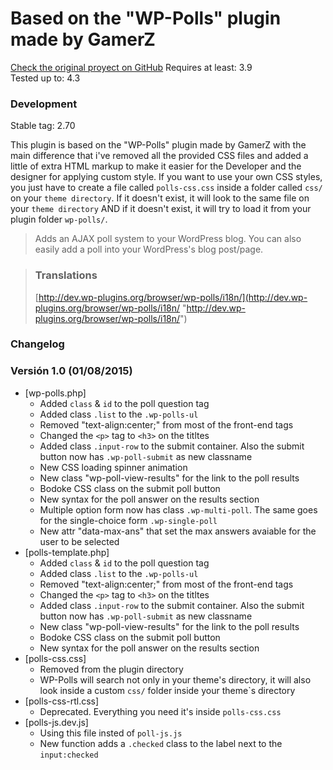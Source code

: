 # Based on the "WP-Polls" plugin made by GamerZ

[Check the original proyect on GitHub](https://github.com/lesterchan/wp-polls "https://github.com/lesterchan/wp-polls")
Requires at least: 3.9  
Tested up to: 4.3  
### Development
Stable tag: 2.70  

This plugin is based on the "WP-Polls" plugin made by GamerZ with the main difference that i've removed all the provided CSS files and added a little of extra HTML markup to make it easier for the Developer and the designer for applying custom style.<a href=""></a>
If you want to use your own CSS styles, you just have to create a file called `polls-css.css` inside a folder called `css/` on your `theme directory`. If it doesn't exist, it will look to the same file on your `theme directory` AND if it doesn't exist, it will try to load it from your plugin folder `wp-polls/`.

> Adds an AJAX poll system to your WordPress blog. You can also easily add a poll into your WordPress's blog post/page.

> ### Translations
> [http://dev.wp-plugins.org/browser/wp-polls/i18n/](http://dev.wp-plugins.org/browser/wp-polls/i18n/ "http://dev.wp-plugins.org/browser/wp-polls/i18n/")

### Changelog

### Versión 1.0 (01/08/2015)
* [wp-polls.php]
	* Added `class` & `id` to the poll question tag
	* Added class `.list` to the `.wp-polls-ul`
	* Removed "text-align:center;" from most of the front-end tags
	* Changed the `<p>` tag to `<h3>` on the titltes
	* Added class `.input-row` to the submit container. Also the submit button now has `.wp-poll-submit` as new classname
	* New CSS loading spinner animation
	* New class "wp-poll-view-results" for the link to the poll results
	* Bodoke CSS class on the submit poll button
	* New syntax for the poll answer on the results section
	* Multiple option form now has class `.wp-multi-poll`. The same goes for the single-choice form `.wp-single-poll`
	* New attr "data-max-ans" that set the max answers avaiable for the user to be selected
* [polls-template.php]
	* Added `class` & `id` to the poll question tag
	* Added class `.list` to the `.wp-polls-ul`
	* Removed "text-align:center;" from most of the front-end tags
	* Changed the `<p>` tag to `<h3>` on the titltes
	* Added class `.input-row` to the submit container. Also the submit button now has `.wp-poll-submit` as new classname
	* New class "wp-poll-view-results" for the link to the poll results
	* Bodoke CSS class on the submit poll button
	* New syntax for the poll answer on the results section
* [polls-css.css]
	* Removed from the plugin directory
	* WP-Polls will search not only in your theme's directory, it will also look inside a custom `css/` folder inside your theme`s directory
* [polls-css-rtl.css]
	* Deprecated. Everything you need it's inside `polls-css.css`
* [polls-js.dev.js]
	* Using this file insted of `poll-js.js`
	* New function adds a `.checked` class to the label next to the `input:checked`